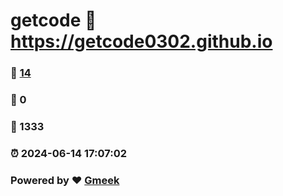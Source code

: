 # getcode :link: https://getcode0302.github.io 
### :page_facing_up: [14](https://getcode0302.github.io/tag.html) 
### :speech_balloon: 0 
### :hibiscus: 1333 
### :alarm_clock: 2024-06-14 17:07:02 
### Powered by :heart: [Gmeek](https://github.com/Meekdai/Gmeek)
